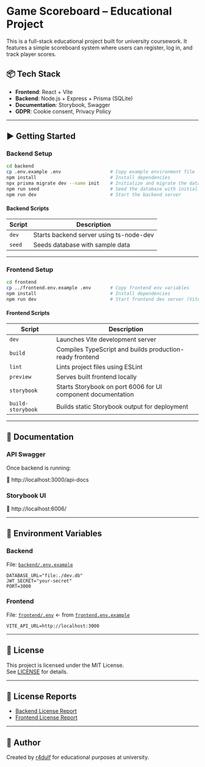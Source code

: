 # Game Scoreboard – Educational Project

This is a full-stack educational project built for university coursework. It features a simple scoreboard system where users can register, log in, and track player scores.

## 📦 Tech Stack

- **Frontend**: React + Vite
- **Backend**: Node.js + Express + Prisma (SQLite)
- **Documentation**: Storybook, Swagger
- **GDPR**: Cookie consent, Privacy Policy

---

## ▶️ Getting Started

### Backend Setup

```bash
cd backend
cp .env.example .env                  # Copy example environment file
npm install                           # Install dependencies
npx prisma migrate dev --name init    # Initialize and migrate the database
npm run seed                          # Seed the database with initial players
npm run dev                           # Start the backend server
```

#### Backend Scripts

| Script | Description                             |
| ------ | --------------------------------------- |
| `dev`  | Starts backend server using ts-node-dev |
| `seed` | Seeds database with sample data         |

---

### Frontend Setup

```bash
cd frontend
cp ../frontend.env.example .env       # Copy frontend env variables
npm install                           # Install dependencies
npm run dev                           # Start frontend dev server (Vite)
```

#### Frontend Scripts

| Script            | Description                                                  |
| ----------------- | ------------------------------------------------------------ |
| `dev`             | Launches Vite development server                             |
| `build`           | Compiles TypeScript and builds production-ready frontend     |
| `lint`            | Lints project files using ESLint                             |
| `preview`         | Serves built frontend locally                                |
| `storybook`       | Starts Storybook on port 6006 for UI component documentation |
| `build-storybook` | Builds static Storybook output for deployment                |

---

## 🧪 Documentation

### API Swagger

Once backend is running:

📄 http://localhost:3000/api-docs

### Storybook UI

📘 http://localhost:6006/

---

## 🔐 Environment Variables

### Backend

File: [`backend/.env.example`](./backend/.env.example)

```env
DATABASE_URL="file:./dev.db"
JWT_SECRET="your-secret"
PORT=3000
```

### Frontend

File: [`frontend/.env`](./frontend/.env) ← from [`frontend.env.example`](./frontend.env.example)

```env
VITE_API_URL=http://localhost:3000
```

---

## 📜 License

This project is licensed under the MIT License.  
See [LICENSE](./LICENSE) for details.

---

## 🧾 License Reports

- [Backend License Report](./backend/license-checker-report.md)
- [Frontend License Report](./frontend/license-checker-report.md)

---

## 👤 Author

Created by [r4dulf](https://github.com/r4dulf) for educational purposes at university.
